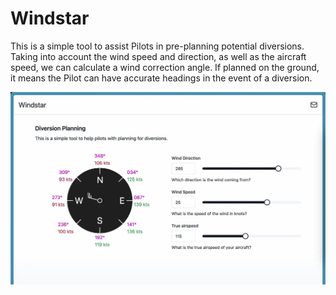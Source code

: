 # Windstar

This is a simple tool to assist Pilots in pre-planning potential diversions. Taking into account the wind speed and direction, as well as the aircraft speed, we can calculate a wind correction angle. If planned on the ground, it means the Pilot can have accurate headings in the event of a diversion.

![Demo](./demo.webp)

